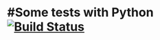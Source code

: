 #Some tests with Python [![Build Status](https://travis-ci.org/tdsimao/testsPython.svg?branch=master)](https://travis-ci.org/tdsimao/testsPython)
=======================
